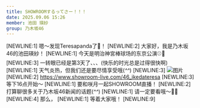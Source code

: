 ```yaml
---
title: SHOWROOMするってさー！！！
date: 2025.09.06 15:26
member: 池田 瑛紗
group: 乃木坂46
---
```


[NEWLINE:1]
嗯～发现Teresapanda了👀！
[NEWLINE:2]
大家好，我是乃木坂46的池田瑛紗！
[NEWLINE:1]
今天是明治神宮棒球场的东京公演⚾️‎🤍
[NEWLINE:3]
一转眼已经是第3天了、、、(快乐的时光总是过得很快啊)
[NEWLINE:1]
天气炎热，但我们还是要尽情享受哦(*^^*)
[NEWLINE:3]
![图片](https://www.nogizaka46.com/files/46/diary/n46/MEMBER/moblog/202509/mob3kaI07.jpg)
[NEWLINE:2]
https://www.showroom-live.com/46_ikedateresa
[NEWLINE:3]
等下16点开始〜
[NEWLINE:1]
要和咲月一起SHOWROOM直播！
[NEWLINE:2]
打算聊很多关于乃木坂46新闻的话题(*^^*)
[NEWLINE:1]
请一定要看哦〜🎥‎🤍
[NEWLINE:4]
那么，
[NEWLINE:1]
等着大家哦！
[NEWLINE:9]